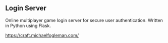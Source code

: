 ## Login Server

Online multiplayer game login server for secure user authentication. Written in Python using Flask.

https://craft.michaelfogleman.com/

